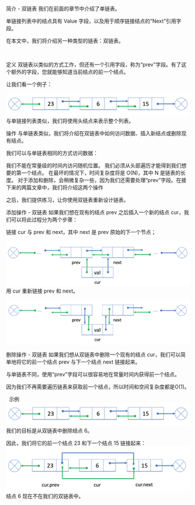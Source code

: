 简介 - 双链表
我们在前面的章节中介绍了单链表。

单链接列表中的结点具有 Value 字段，以及用于顺序链接结点的“Next”引用字段。

在本文中，我们将介绍另一种类型的链表：双链表。

 

定义
双链表以类似的方式工作，但还有一个引用字段，称为“prev”字段。有了这个额外的字段，您就能够知道当前结点的前一个结点。

让我们看一个例子：


![](img/double1.png)
与单链接列表类似，我们将使用头结点来表示整个列表。



操作
与单链表类似，我们将介绍在双链表中如何访问数据、插入新结点或删除现有结点。

我们可以与单链表相同的方式访问数据：

我们不能在常量级的时间内访问随机位置。
我们必须从头部遍历才能得到我们想要的第一个结点。
在最坏的情况下，时间复杂度将是 O(N)，其中 N 是链表的长度。
对于添加和删除，会稍微复杂一些，因为我们还需要处理“prev”字段。在接下来的两篇文章中，我们将介绍这两个操作

之后，我们提供练习，让你使用双链表重新设计链表。

添加操作 - 双链表
如果我们想在现有的结点 prev 之后插入一个新的结点 cur，我们可以将此过程分为两个步骤：

链接 cur 与 prev 和 next，其中 next 是 prev 原始的下一个节点；

![](img/dadd1.png)
用 cur 重新链接 prev 和 next。

![](img/dadd2.png)



删除操作 - 双链表
如果我们想从双链表中删除一个现有的结点 cur，我们可以简单地将它的前一个结点 prev 与下一个结点 next 链接起来。

与单链表不同，使用“prev”字段可以很容易地在常量时间内获得前一个结点。

因为我们不再需要遍历链表来获取前一个结点，所以时间和空间复杂度都是O(1)。

 
示例
![](img/ddel1.png)
我们的目标是从双链表中删除结点 6。

因此，我们将它的前一个结点 23 和下一个结点 15 链接起来：
![](img/ddel2.png)
结点 6 现在不在我们的双链表中。

